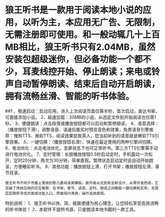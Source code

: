 # 狼王听书是一款用于阅读本地小说的应用，以听为主，本应用无广告、无限制，无需注册即可使用。和一般动辄几十上百MB相比，狼王听书只有2.04MB，虽然安装包超级迷你，但必备功能一个都不少，耳麦线控开始、停止朗读；来电或铃声自动暂停朗读、结束后自动开启朗读，拥有流畅丝滑、智能的听书体验。

##1 、极速启动：启动应用，进入上次阅读页面仅需半秒，首次启动，直达书架，可直接添加小说。
2、超速加载：20MB的小说，从选定文件到开始阅读也仅需1秒。
3、便捷朗读：点击段落或播放按钮都可以启动和暂停朗读。
4、语音选择：（播放按钮下滑），调整语音、语速后能实时预览音色和效果，免费语音引擎推荐：搜狗TTS、微软TTS，阅读效果犹胜真人，您当前听到的语音就是微软TTS引擎效果。
5、一键切换：（播放按钮右滑），快速在最近使用的两种引擎间切换。
6、电池优化：点击电池优化，息屏状态下也可正常听书。第三方TTS引擎需手动进行电池优化。
7、定时管理：长按播放按钮0.5秒启动定时，手机震动一次松开，定时20分钟，两次为30分钟，简单直观。暂停状态启动定时会自动开始朗读，方便睡前听书。
8、其他功能：播放按钮上滑，打开书架；播放按钮左滑，章节目录。

    狼王听书不同于市面上常用的那几套阅读类模板，是作者从无到有全新设计、从零开发而成，它突破了传统应用的交互极限，在书架、章节、语音、定时、朗读之间都能一键切换和实现，无需层层跳转寻找页面或功能入口。界面简约清爽，操作高效直观。

特别说明：
1、狼王听书以快、简、极致便捷为核心理念，让您轻松享受高效流畅的听书体验！
2、本软件不提供书源，只是朗读本地书籍的一款工具。
